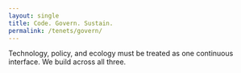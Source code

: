 ```yaml
---
layout: single
title: Code. Govern. Sustain.
permalink: /tenets/govern/
---
```


Technology, policy, and ecology must be treated as one continuous interface. We build across all three.